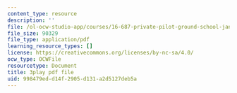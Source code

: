 ```yaml
---
content_type: resource
description: ''
file: /ol-ocw-studio-app/courses/16-687-private-pilot-ground-school-january-iap-2019/998479edd14f2905d131a2d5127deb5a_3sB64Au76h0.pdf
file_size: 90329
file_type: application/pdf
learning_resource_types: []
license: https://creativecommons.org/licenses/by-nc-sa/4.0/
ocw_type: OCWFile
resourcetype: Document
title: 3play pdf file
uid: 998479ed-d14f-2905-d131-a2d5127deb5a
---
```

